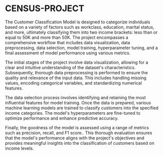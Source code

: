 # CENSUS-PROJECT
The Customer Classification Model is designed to categorize individuals based on a variety of factors such as workclass, education, marital status, and more, ultimately classifying them into two income brackets: less than or equal to 50K and more than 50K. The project encompasses a comprehensive workflow that includes data visualization, data preprocessing, data selection, model training, hyperparameter tuning, and a final assessment of model performance using various metrics.

The initial stages of the project involve data visualization, allowing for a clear and intuitive understanding of the dataset's characteristics. Subsequently, thorough data preprocessing is performed to ensure the quality and relevance of the input data. This includes handling missing values, encoding categorical variables, and standardizing numerical features.

The data selection process involves identifying and retaining the most influential features for model training. Once the data is prepared, various machine learning models are trained to classify customers into the specified income categories. The model's hyperparameters are fine-tuned to optimize performance and enhance predictive accuracy.

Finally, the goodness of the model is assessed using a range of metrics such as  precision, recall, and F1 score.. This thorough evaluation ensures that the model's performance aligns with the project's objectives and provides meaningful insights into the classification of customers based on income levels.
